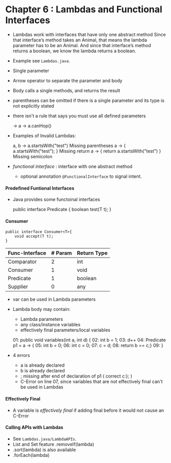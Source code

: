 # Chapter 6 : Lambdas and Functional Interfaces
* Lambdas work with interfaces that have only one abstract method
Since that interface’s method takes an Animal, that means the lambda
parameter has to be an Animal. And since that interface’s method returns a
boolean, we know the lambda returns a boolean.

* Example see `Lambdas.java`.
* Single parameter
* Arrow operator to separate the parameter and body
* Body calls a single methods, and returns the result
* parentheses can be omitted if there is a single parameter and its type is not explicitly stated
* there isn't a rule that says you must use all defined parameters



    <parameter name> -> <body>
    a -> a.canHop()
    
    
* Examples of Invalid Lambdas:


    a, b -> a.startsWith("test")
     Missing parentheses
    a -> { a.startsWith("test"); }
     Missing return
    a -> { return a.startsWith("test") }
     Missing semicolon

* _functional interface_ : interface with one abstract method
    * optional annotation `@FunctionalInterface` to signal intent.
    
    
#### Predefined Funtional Interfaces
* Java provides some functoinal interfaces



    public interface Predicate<T> {
        boolean test(T t);
    }

#### Consumer

    public interface Consumer<T>{
        void accept(T t);
    }
    
    
Func-Interface | # Param | Return Type
---|---|---
Comparator|2|int
Consumer| 1| void
Predicate | 1 | boolean
Supplier | 0 | any

* var can be used in Lambda parameters
* Lambda body may contain:
    * Lambda parameters
    * any class/instance variables
    * effectively final parameters/local variables



     01:  public void variables(int a, int d) {
     02:  int b = 1;
     03:  d++
     04:  Predicate<Integer> p1 = a -> {
     05:  int b = 0;
     06:  int c = 0;
     07:  c = d;
     08:  return b == c;}
     09:  }


* 4 errors
    * a is already declared
    * b is already declared
    * ; missing after end of declaration of p1 ( correct c:}; )
    * C-Error on line 07, since variables that are not effectively final can't be used in Lambdas

    
    
 #### Effectively Final
 * A variable is _effectively final_ if adding final before it would not cause an C-Error
  
  
 #### Calling APIs with Lambdas
 * See `Lambdas.java/LambdaAPIs`.
 * List and Set feature .removeIf(lambda)
 * .sort(lambda) is also available
 * .forEach(lambda)